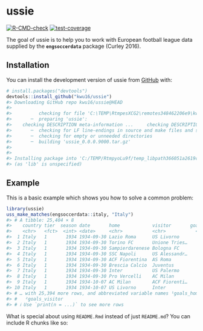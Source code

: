 
<!-- README.md is generated from README.Rmd. Please edit that file -->

# ussie

<!-- badges: start -->

[![R-CMD-check](https://github.com/kwu16/ussie/actions/workflows/R-CMD-check.yaml/badge.svg)](https://github.com/kwu16/ussie/actions/workflows/R-CMD-check.yaml)
[![test-coverage](https://github.com/kwu16/ussie/actions/workflows/test-coverage.yaml/badge.svg)](https://github.com/kwu16/ussie/actions/workflows/test-coverage.yaml)
<!-- badges: end -->

The goal of ussie is to help you to work with European football league
data supplied by the **`engsoccerdata`** package (Curley 2016).

## Installation

You can install the development version of ussie from
[GitHub](https://github.com/) with:

``` r
# install.packages("devtools")
devtools::install_github("kwu16/ussie")
#> Downloading GitHub repo kwu16/ussie@HEAD
#> 
#>          checking for file 'C:\TEMP\RtmpesXCG2\remotes348462206e9\kwu16-ussie-6209743/DESCRIPTION' ...  ✔  checking for file 'C:\TEMP\RtmpesXCG2\remotes348462206e9\kwu16-ussie-6209743/DESCRIPTION' (341ms)
#>       ─  preparing 'ussie':
#>    checking DESCRIPTION meta-information ...     checking DESCRIPTION meta-information ...   ✔  checking DESCRIPTION meta-information
#>       ─  checking for LF line-endings in source and make files and shell scripts
#>       ─  checking for empty or unneeded directories
#>       ─  building 'ussie_0.0.0.9000.tar.gz'
#>      
#> 
#> Installing package into 'C:/TEMP/RtmpyoLu9f/temp_libpath366051a2619c'
#> (as 'lib' is unspecified)
```

## Example

This is a basic example which shows you how to solve a common problem:

``` r
library(ussie)
uss_make_matches(engsoccerdata::italy, "Italy")
#> # A tibble: 25,404 × 8
#>    country tier  season date       home            visitor       goals…¹ goals…²
#>    <chr>   <fct>  <int> <date>     <chr>           <chr>           <int>   <int>
#>  1 Italy   1       1934 1934-09-30 Lazio Roma      US Livorno          6       1
#>  2 Italy   1       1934 1934-09-30 Torino FC       Unione Tries…       3       1
#>  3 Italy   1       1934 1934-09-30 Sampierdarenese Bologna FC          2       1
#>  4 Italy   1       1934 1934-09-30 SSC Napoli      US Alessandr…       0       1
#>  5 Italy   1       1934 1934-09-30 ACF Fiorentina  AS Roma             4       1
#>  6 Italy   1       1934 1934-09-30 Brescia Calcio  Juventus            0       2
#>  7 Italy   1       1934 1934-09-30 Inter           US Palermo          3       0
#>  8 Italy   1       1934 1934-09-30 Pro Vercelli    AC Milan            1       2
#>  9 Italy   1       1934 1934-10-07 AC Milan        ACF Fiorenti…       1       1
#> 10 Italy   1       1934 1934-10-07 US Livorno      Inter               1       1
#> # … with 25,394 more rows, and abbreviated variable names ¹​goals_home,
#> #   ²​goals_visitor
#> # ℹ Use `print(n = ...)` to see more rows
```

What is special about using `README.Rmd` instead of just `README.md`?
You can include R chunks like so:
